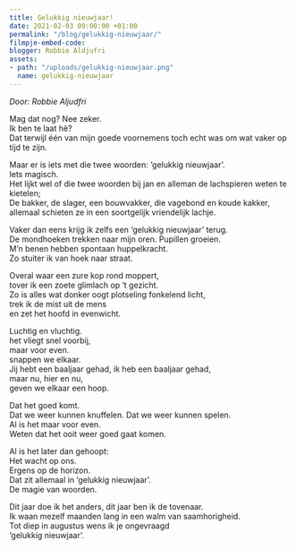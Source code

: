 ```yaml
---
title: Gelukkig nieuwjaar!
date: 2021-02-03 09:00:00 +01:00
permalink: "/blog/gelukkig-nieuwjaar/"
filmpje-embed-code: 
blogger: Robbie Aldjufri
assets:
- path: "/uploads/gelukkig-nieuwjaar.png"
  name: gelukkig-nieuwjaar
---
```


*Door: Robbie Aljudfri*

Mag dat nog? Nee zeker.  
Ik ben te laat hè?  
Dat terwijl één van mijn goede voornemens toch echt was om wat vaker op tijd te zijn.  

Maar er is iets met die twee woorden: ‘gelukkig nieuwjaar’.  
Iets magisch.  
Het lijkt wel of die twee woorden bij jan en alleman de lachspieren weten te kietelen;  
De bakker, de slager, een bouwvakker, die vagebond en koude kakker,  
allemaal schieten ze in een soortgelijk vriendelijk lachje.  

Vaker dan eens krijg ik zelfs een ‘gelukkig nieuwjaar’ terug.   
De mondhoeken trekken naar mijn oren. Pupillen groeien.  
M’n benen hebben spontaan huppelkracht.  
Zo stuiter ik van hoek naar straat.  

Overal waar een zure kop rond moppert,  
tover ik een zoete glimlach op ‘t gezicht.  
Zo is alles wat donker oogt plotseling fonkelend licht,  
trek ik de mist uit de mens  
en zet het hoofd in evenwicht.  

Luchtig en vluchtig.  
het vliegt snel voorbij,  
maar voor even.  
snappen we elkaar.  
Jij hebt een baaljaar gehad, ik heb een baaljaar gehad,  
maar nu, hier en nu,  
geven we elkaar een hoop.  

Dat het goed komt.   
Dat we weer kunnen knuffelen. Dat we weer kunnen spelen.  
Al is het maar voor even.  
Weten dat het ooit weer goed gaat komen.  

Al is het later dan gehoopt:  
Het wacht op ons.  
Ergens op de horizon.   
Dat zit allemaal in ‘gelukkig nieuwjaar’.  
De magie van woorden.  

Dit jaar doe ik het anders, dit jaar ben ik de tovenaar.  
Ik waan mezelf maanden lang in een walm van saamhorigheid.  
Tot diep in augustus wens ik je ongevraagd  
‘gelukkig nieuwjaar’.
